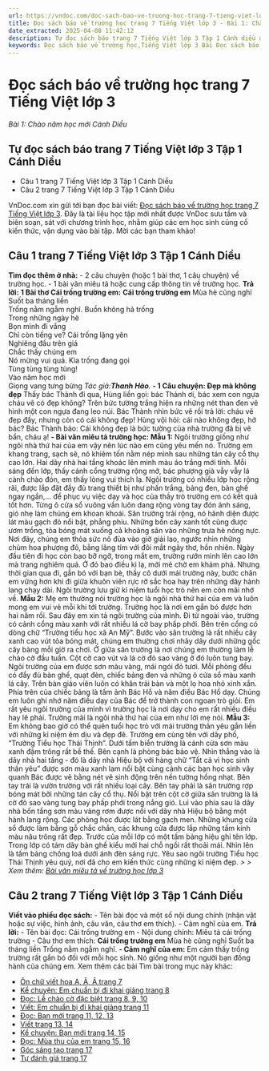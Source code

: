 ```yaml
---
url: https://vndoc.com/doc-sach-bao-ve-truong-hoc-trang-7-tieng-viet-lop-3-267955
title: Đọc sách báo về trường học trang 7 Tiếng Việt lớp 3 - Bài 1: Chào năm học mới Cánh Diều - VnDoc.com
date_extracted: 2025-04-08 11:42:12
description: Tự đọc sách báo trang 7 Tiếng Việt lớp 3 Tập 1 Cánh diều được biên soạn nhằm giúp các em đạt kết quả tốt trong quá trình làm bài tập và học tập môn Tiếng Việt lớp 3 sách mới.
keywords: Đọc sách báo về trường học,Tiếng Việt lớp 3 Bài Đọc sách báo về trường học trang 7,Bài 1 Chào năm học mới trang 7,Bài 1 Chào năm học mới lớp 3,Tuần 1 Chào năm học mới,Tiếng Việt 3 Bài 1 Chào năm học mới,bài tập tiếng việt lớp 3,tiếng việt lớp 3,tiếng việt lớp 3 tập 1,bài tập tiếng việt lớp 3 tập 1,tiếng việt 3 tập 1,tiếng việt lớp 3 cánh diều,tiếng việt 3 cánh diều,tiếng việt lớp 3 tập 1 cánh diều,tiếng việt lớp 3 cd,tiếng việt 3 cánh diều tập 1
---
```


# Đọc sách báo về trường học trang 7 Tiếng Việt lớp 3
 _Bài 1: Chào năm học mới Cánh Diều_
## Tự đọc  sách báo trang 7 Tiếng Việt lớp 3 Tập 1 Cánh Diều
  * Câu 1 trang 7 Tiếng Việt lớp 3 Tập 1 Cánh Diều
  * Câu 2 trang 7 Tiếng Việt lớp 3 Tập 1 Cánh Diều

VnDoc.com xin gửi tới bạn đọc bài viết: [Đọc sách báo về trường học trang 7 Tiếng Việt lớp 3](<https://vndoc.com/doc-sach-bao-ve-truong-hoc-trang-7-tieng-viet-lop-3-267955>). Đây là tài liệu học tập mới nhất được VnDoc sưu tầm và biên soạn, sát với chương trình học, nhằm giúp các em học sinh củng cố kiến thức, vận dụng vào bài tập. Mời các bạn tham khảo\!
## Câu 1 trang 7 Tiếng Việt lớp 3 Tập 1 Cánh Diều
**Tìm đọc thêm ở nhà:**
\- 2 câu chuyện \(hoặc 1 bài thơ, 1 câu chuyện\) về trường học.
\- 1 bài văn miêu tả hoặc cung cấp thông tin về trường học.
**Trả lời:**
**1 Bài thơ Cái trống trường em:**
**Cái trống trường em**
Mùa hè cũng nghỉ  
Suốt ba tháng liền  
Trống nằm ngẫm nghĩ.
Buồn không hả trống  
Trong những ngày hè  
Bọn mình đi vắng  
Chỉ còn tiếng ve?
Cái trống lặng yên  
Nghiêng đầu trên giá  
Chắc thấy chúng em  
Nó mừng vui quá.
Kìa trống đang gọi  
Tùng tùng tùng tùng\!  
Vào năm học mới  
Giọng vang tưng bừng
 _Tác giả:**Thanh Hào**._
**\- 1 Câu chuyện: Đẹp mà không đẹp**
Thấy bác Thành đi qua, Hùng liền gọi: bác Thành ơi, bác xem con ngựa cháu vẽ có đẹp không?
Trên bức tường trắng hiện ra những nét than đen vẽ hình một con ngựa đang leo núi. Bác Thành nhìn bức vẽ rồi trả lời: cháu vẽ đẹp đấy, nhưng còn có cái không đẹp\! Hùng vội hỏi: cái nào không đẹp, hở bác?
Bác Thành bảo: Cái không đẹp là bức tường cùa nhà trường đã bị vẽ bẩn, cháu ạ\!
**\- Bài văn miêu tả trường học:**
**Mẫu 1:**
Ngôi trường giống như ngôi nhà thứ hai của em vậy nên lúc nào em cũng yêu mến nó. Trường em khang trang, sạch sẽ, nó khiêm tốn nằm nép mình sau những tán cây cổ thụ cao lớn. Hai dãy nhà hai tầng khoác lên mình màu áo trắng mới tinh. Mỗi sáng đến lớp, thấy cánh cổng trường rộng mở, bác phượng già vẫy vẫy lá cành chào đón, em thấy lòng vui thích lạ. Ngôi trường có nhiều lớp học rộng rãi, được lắp đặt đầy đủ trang thiết bị như phấn trắng, bảng đen, bàn ghế ngay ngắn,… để phục vụ việc dạy và học của thầy trò trường em có kết quả tốt hơn. Từng ô cửa sổ vuông vắn luôn dang rộng vòng tay đón ánh sáng, gió nhẹ làm chúng em khoan khoái. Sân trường trải rộng, nó hãnh diện được lát màu gạch đỏ nổi bật, phẳng phiu. Những bồn cây xanh tốt cũng được ươm trồng, tỏa bóng mát xuống cả khoảng sân vào những trưa hè nóng nực. Nơi đây, chúng em thỏa sức nô đùa vào giờ giải lao, ngước nhìn những chùm hoa phượng đỏ, bằng lăng tím với đôi mắt ngây thơ, hồn nhiên. Ngày đầu tiên đi học còn bao bỡ ngỡ, trong mắt em, trường rướn mình lên cao lớn mà trang nghiêm quá. Ở đó bao điều kì lạ, mới mẻ chờ em khám phá. Nhưng thời gian qua đi, gắn bó với bạn bè, thầy cô dưới mái trường này, bước chân em vững hơn khi đi giữa khuôn viên rực rỡ sắc hoa hay trên những dãy hành lang chạy dài. Ngôi trường lưu giữ kỉ niệm tuổi học trò nên em còn mãi nhớ về.
**Mẫu 2:**
Mẹ em thường nói trường học là ngôi nhà thứ hai của em và luôn mong em vui vẻ mỗi khi tới trường. Trường học là nơi em gắn bó được hơn hai năm rồi. Sau đây em xin tả ngôi trường của mình.
Đi từ ngoài vào, trường có cảnh cổng màu xanh với rất nhiều lá cờ bay phấp phới. Bên trên cổng có dòng chữ “Trường tiểu học xã An Mỹ”. Bước vào sân trường là rất nhiều cây xanh cao vút tỏa bóng mát, chúng em thường chơi nhảy dây dưới những gốc cây bàng mỗi giờ ra chơi. Ở giữa sân trường là nơi chúng em thường làm lễ chào cờ đầu tuần. Cột cờ cao vút và lá cờ đỏ sao vàng ở đó luôn tung bay.
Ngôi trường của em được sơn màu vàng, mái ngói đỏ tươi. Mỗi phòng đều có đầy đủ bàn ghế, quạt đèn, chiếc bảng đen và những ô cửa sổ màu xanh lá cây. Trên bàn giáo viên luôn có khăn trải bàn và một lọ hoa nhỏ xinh xắn. Phía trên của chiếc bảng là tấm ảnh Bác Hồ và năm điều Bác Hồ dạy. Chúng em luôn ghi nhớ năm điều dạy của Bác để trở thành con ngoan trò giỏi.
Em rất yêu ngôi trường của mình vì trường học là nơi dạy cho em rất nhiều điều hay lẽ phải. Trường mãi là ngôi nhà thứ hai của em như lời mẹ nói.
**Mẫu 3:**
Em không bao giờ có thể quên tuổi học trò với mái trường thân yêu gắn liền với những kỉ niệm êm dịu và đẹp đẽ.
Trường em cùng tên với dãy phố, “Trường Tiểu học Thái Thịnh”. Dưới tấm biển trường là cánh cửa sơn màu xanh đậm trông rất bề thế. Bên cạnh là phòng bác bảo vệ. Nhìn thẳng vào là dãy nhà hai tầng - đó là dãy nhà Hiệu bộ với hàng chữ “Tất cả vì học sinh thân yêu” được sơn màu xanh lam nổi bật cùng cảnh các bạn học sinh vây quanh Bác được vẽ bằng nét vẽ sinh động trên nền tường hồng nhạt. Bên tay trái là vườn trường với rất nhiều loại cây. Bên tay phải là sân trường rợp bóng mát bởi những tán cây cổ thụ. Nổi bật trên cột cờ giữa sân trường là lá cờ đỏ sao vàng tung bay phấp phới trong nắng gió.
Lui vào phía sau là dãy nhà bốn tầng sơn màu vàng rơm được nối với dãy nhà Hiệu bộ bằng một hành lang rộng. Các phòng học được lát bằng gạch men. Những khung cửa sổ được làm bằng gỗ chắc chắn, các khung cửa được lắp những tấm kính màu nâu trông rất đẹp. Trước của mỗi lớp có một tấm bảng hiệu ghi tên lớp. Trong lớp có tám dãy bàn ghế kiểu mới hai chỗ ngồi rất thoải mái. Nhìn lên là tấm bảng chống loá dưới ánh đèn sáng rực.
Yêu sao ngôi trường Tiểu học Thái Thịnh yêu quý, nơi đã cho em kiến thức cùng những kỉ niệm đẹp.
_> > Xem thêm: [Bài văn miêu tả về trường học lớp 3](<https://vndoc.com/bai-van-mieu-ta-ve-truong-hoc-lop-3-268037>)_
## Câu 2 trang 7 Tiếng Việt lớp 3 Tập 1 Cánh Diều
**Viết vào phiếu đọc sách:**
\- Tên bài đọc và một số nội dung chính \(nhận vật hoặc sự việc, hình ảnh, câu văn, câu thơ em thích\).
\- Cảm nghĩ của em.
**Trả lời:**
\- Tên bài đọc: Cái trống trường em
\- Nội dung chính: Miêu tả cái trống trường
\- Câu thơ em thích:
**Cái trống trường em**
Mùa hè cũng nghỉ
Suốt ba tháng liền
Trống nằm ngẫm nghĩ.
**\- Cảm nghĩ của em:** Em cảm thấy trống trường rất gắn bó đối với mỗi học sinh. Nó giống như một người bạn đồng hành của chúng em.
Xem thêm các bài Tìm bài trong mục này khác:
  * [Ôn chữ viết hoa A, Ă, Â trang 7](</tieng-viet-lop-3-on-chu-viet-hoa-a-a-a-trang-7-267961>)
  * [Kể chuyện: Em chuẩn bị đi khai giảng trang 8](</em-chuan-bi-di-khai-giang-trang-8-tieng-viet-lop-3-cd-267972>)
  * [Đọc: Lễ chào cờ đặc biệt trang 8, 9, 10](</tieng-viet-lop-3-trang-8-9-10-le-chao-co-dac-biet-canh-dieu-268002>)
  * [Viết: Em chuẩn bị đi khai giảng trang 11](</tieng-viet-lop-3-em-chuan-bi-di-khai-giang-trang-11-canh-dieu-268004>)
  * [Đọc: Bạn mới trang 11, 12, 13](</tieng-viet-3-trang-11-12-13-ban-moi-canh-dieu-268007>)
  * [Viết trang 13, 14](</viet-trang-13-14-tieng-viet-lop-3-canh-dieu-268011>)
  * [Kể chuyện: Bạn mới trang 14, 15](</ke-chuyen-ban-moi-trang-14-15-tieng-viet-3-canh-dieu-268013>)
  * [Đọc: Mùa thu của em trang 15, 16](</tieng-viet-lop-3-mua-thu-cua-em-trang-15-16-canh-dieu-268017>)
  * [Góc sáng tạo trang 17](</tieng-viet-lop-3-em-la-hoc-sinh-lop-3-trang-17-canh-dieu-268020>)
  * [Tự đánh giá trang 17](</tu-danh-gia-trang-17-tieng-viet-lop-3-canh-dieu-268034>)

